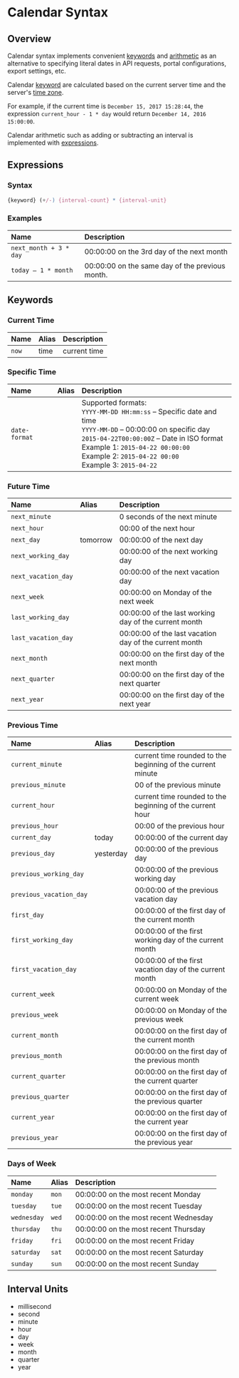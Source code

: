 # Calendar Syntax

## Overview

Calendar syntax implements convenient [keywords](#keywords) and [arithmetic](#expressions) as an alternative to specifying literal dates in API requests, portal configurations, export settings, etc.

Calendar [keyword](#keywords) are calculated based on the current server time and the server's [time zone](timezone-list.md).

For example, if the current time is `December 15, 2017 15:28:44`, the expression `current_hour - 1 * day` would return `December 14, 2016 15:00:00`.

Calendar arithmetic such as adding or subtracting an interval is implemented with [expressions](#expressions).

## Expressions

### Syntax

```javascript
{keyword} (+/-) {interval-count} * {interval-unit}
```

### Examples

| **Name** | **Description** |
|:---|:---|
| `next_month + 3 * day` | 00:00:00 on the 3rd day of the next month |
| `today – 1 * month` | 00:00:00 on the same day of the previous month. |

## Keywords

### Current Time

| **Name** | **Alias** | **Description** |
|:---|:---|:---|
| `now` | time | current time |

### Specific Time

| **Name** | **Alias** | **Description** |
|:---|:---|:---|
| `date-format` | | Supported formats: <br>`YYYY-MM-DD HH:mm:ss` – Specific date and time <br>`YYYY-MM-DD` – 00:00:00 on specific day <br> `2015-04-22T00:00:00Z` – Date in ISO format <br>Example 1: `2015-04-22 00:00:00` <br>Example 2: `2015-04-22 00:00` <br>Example 3: `2015-04-22` |

### Future Time

| **Name** | **Alias** | **Description** |
|:---|:---|:---|
| `next_minute` | | 0 seconds of the next minute |
| `next_hour` | | 00:00 of the next hour |
| `next_day` | tomorrow | 00:00:00 of the next day |
| `next_working_day` | | 00:00:00 of the next working day |
| `next_vacation_day` | | 00:00:00 of the next vacation day |
| `next_week` | | 00:00:00 on Monday of the next week |
| `last_working_day` | | 00:00:00 of the last working day of the current month |
| `last_vacation_day` | | 00:00:00 of the last vacation day of the current month |
| `next_month` | | 00:00:00 on the first day of the next month |
| `next_quarter` | | 00:00:00 on the first day of the next quarter |
| `next_year` | | 00:00:00 on the first day of the next year |

### Previous Time

| **Name** | **Alias** | **Description** |
|:---|:---|:---|
| `current_minute` | | current time rounded to the beginning of the current minute |
| `previous_minute` | | 00 of the previous minute |
| `current_hour` | | current time rounded to the beginning of the current hour |
| `previous_hour` | | 00:00 of the previous hour |
| `current_day` | today | 00:00:00 of the current day |
| `previous_day` | yesterday | 00:00:00 of the previous day |
| `previous_working_day` | | 00:00:00 of the previous working day |
| `previous_vacation_day` | | 00:00:00 of the previous vacation day |
| `first_day` | | 00:00:00 of the first day of the current month |
| `first_working_day` | | 00:00:00 of the first working day of the current month |
| `first_vacation_day` | | 00:00:00 of the first vacation day of the current month |
| `current_week` | | 00:00:00 on Monday of the current week |
| `previous_week` | | 00:00:00 on Monday of the previous week |
| `current_month` | | 00:00:00 on the first day of the current month |
| `previous_month` | | 00:00:00 on the first day of the previous month |
| `current_quarter` | | 00:00:00 on the first day of the current quarter |
| `previous_quarter` | | 00:00:00 on the first day of the previous quarter |
| `current_year` | | 00:00:00 on the first day of the current year |
| `previous_year` | | 00:00:00 on the first day of the previous year |

### Days of Week

| **Name** | **Alias** | **Description** |
|:---|:---|:---|
| `monday` | `mon` | 00:00:00 on the most recent Monday |
| `tuesday` | `tue` | 00:00:00 on the most recent Tuesday |
| `wednesday` | `wed` | 00:00:00 on the most recent Wednesday |
| `thursday` | `thu` | 00:00:00 on the most recent Thursday |
| `friday` | `fri` | 00:00:00 on the most recent Friday |
| `saturday` | `sat` | 00:00:00 on the most recent Saturday |
| `sunday` | `sun` | 00:00:00 on the most recent Sunday |

## Interval Units

* millisecond
* second
* minute
* hour
* day
* week
* month
* quarter
* year
